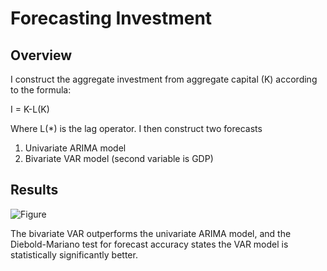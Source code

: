 # Forecasting Investment
## Overview
I construct the aggregate investment from aggregate capital (K) according to the formula:

I = K-L(K)

Where L(*) is the lag operator. I then construct two forecasts
1. Univariate ARIMA model
2. Bivariate VAR model (second variable is GDP)

## Results
![Figure](https://user-images.githubusercontent.com/52394699/179077453-5b3d3d9f-f0fb-4c43-9981-7d5aafbe3489.png)

The bivariate VAR outperforms the univariate ARIMA model, and the Diebold-Mariano test for forecast accuracy states the VAR model is statistically significantly better.
